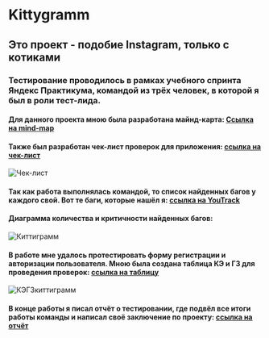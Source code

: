 # Kittygramm

## Это проект - подобие Instagram, только с котиками
### Тестирование проводилось в рамках учебного спринта Яндекс Практикума, командой из трёх человек, в которой я был в роли тест-лида.
#### Для данного проекта мною была разработана майнд-карта: [Ссылка на mind-map](https://viewer.diagrams.net/?tags=%7B%7D&highlight=0000ff&edit=_blank&layers=1&nav=1&title=Киттиграмм.drawio#R7T3ZcuO4td%2BSh67KPMhFAFwfJS%2BTVKaTqTupuneeUmybbSsjS44sd7fz9ZcUSfBgk0FtBwQ1U6W2SHDR2Tec84ldP%2F%2F4eZ2%2FPH1ePRSLTzR4%2BPGJ3XyiNI6jrPynOvJeHwmzOKmPPK7nD%2FUx0h34bf7fojkYNEff5g%2FFq7Bws1otNvMX8eD9arks7jfCsXy9Xn0Xl31dLcSnvuSPhXLgt%2Ft8oR793%2FnD5qk5SuKsO%2FGXYv741Dw6pc3ve87bxc0veX3KH1bfwSF2%2B4ldr1erTf3X84%2FrYlFBr4VLfd2d4Sx%2FsXWx3NhcsPrXr7PFzc%2Bvn38J%2FvE5evvl94fXv09YfZdv%2BeKt%2BcHNy27eWwgUDyVAmq%2Br9eZp9bha5ovb7uhsvXpbPhTVY4LyW7fml9XqpTxIyoP%2FLjab9wa7%2BdtmVR562jwvmrP3b%2Btv2%2BurL%2FULVE81%2FtDm0OvqbX1f7Ph1LcHk68dis2Md5egoCblYPReb9Xt53bpY5Jv5N%2FE98oagHvm6DublHw3Ye6AgcgIFCFAPMaFOFKj%2F7a%2F%2F%2FOfvP%2F%2FP9PNnBf4ddCtQfX%2Bab4rfXvItEL6Xck%2BE5Nf5YnG9WqzW22tZQR6iIimPv27Wqz8KcKYUhSyPyzP5%2Br7BSxRwVHwr1pvix25kqMBrLoiCRui0Yrf9%2Fh3IsFYwPQHxFQcngnfiG5VTSyqPUak8cEPAI8CdBKhSndB4rJDHpXh6kTQYcC9VzFjhblDFZ4K7CvUSdNms%2Bpzdbj%2FZ9jPdfk63n4GCmcFZOMw5C4dGGlwMmwNCSw6gES4PROF4Ic9wIe%2BdlWMP%2BQgX8ul4IZ%2BgQj72ztKxh3yGCXkWjJbmWYBK8xr9WlmZtU1586mESro9Mou2fwfbz7A9Un5m2yNEwdYHlqZolh5idx7J7CTuRdYy33gituSJFJMjNHZPCbopaXmh5oKtr9XwSO2Dlcfj1geDCyhgoltwec1iSbuSX542n8dkqIe8SL%2Fe6xgqvk%2BLL19P47lxzkDjIKImAwbOQqklC5FAj6pzxeoucEeBu3fusjXcUb1l4p2zbA13VF%2BZeOc2WMMd1WvQgL2ykULFyLkWLaJ6wWy74M7aTAKWVWcyDddMIs6ZSaF3ueS2yOzjUhWKyUehfyVC1oBHLRIKvcsl2wMeNZscehfUsAc8aliDaGLbVaTvDuSTZ01cr1I%2B8X%2FeqvrVGQgHXrd6m587SPkeQZVOQlGVcrWJlyv2zvMlzJK%2BTbg6U%2FLGPxtmIID3LuYwFMD7ZzwOBPDeRXuGAnjvwj32gEeN97DxWjUMleLZeJUrQ43os%2FHKeIYa0mfjlfEMtxLIu%2BI3e8CjFr9F4%2FVc68J6NMCP14GKUKPvkX9BYGvA4waBNaLGOgh8B0rVAvGC8si1w2Fh%2FFJO5p9yjSwpnqIqV6KR8RUxT0HxZk3Gd%2BI2Opn6KViagVqF1CG6lysL8Ok%2B8q4AkyS2kh63ElCT4Lak%2B%2B5gBGR9%2FXcELgzFS27A1%2B2OAKt66fKTtZfwB8GtraZbHbde%2BgTM50AuUsN8FayIRnlXnymAZ9SidQYATsGCmxY1nHikC0mD3G5BjUF8MVkyh4gqxtBRpWdXXj8HDbMO%2Btdm6I8BbWGCjjaNI2MvPjWCk0u%2BGUA8BZhj28%2FbvaRsnD9XOFp%2BeX1x0VqJ0K0VphOYUNHUe9%2F4Pjh8GE6UbgnoPMH0PmZTtnsDiLSVP53NwSXPTbuAUzdzVvFPQuYcDnReD5f7UDpBUHLNwVXLTUPmnYbgN%2BElYVxAQYPCQc7AV%2FJsp5JPRcGtKn%2BIFc4KvIqel9ZLt6r0SmqNOv636qahs5UDCDSoe4ioqQHQR0AjCwaJxyh2DY8h1eMR2k5MQUQGQD900zlCR4Gu8YDbppYMQ4pur4b6veozGM6vgZgoDgmkYJX601YqYQOdEdcIV7%2F37fRKnIfJbIS%2F2gcOHXP47JJ4l%2B9tueHDYHSCmu9Nxwv4FDfRrt%2F007uZCW5wvv8u3a47EIlOE6yaoEf3dU0pu2jvraJwps1xCndRm3AbGXCbKtl%2F1XZQgwa1HwKjPLAFDnRXYvAmNyIFQQ2543HYak%2F2dvCDQZF3e10j2%2BZqEepeV13zUpkFIBOp5nmgcKtk3c8AI0hcA%2B1KXX1P7dKi80ucOccvZq%2BqL9rUnLi0Xr2DAyJMRkmE7nTF3pWRRLaNXmLUMpLYu9pke8BTVN1hCDP0qt%2B5FU5BPSIsM5V0OhD%2BkQo5oxBdEnlnTMW2rmyMakzpejN3%2FspMoHGNi2MKgMKqChWT548xS95DjE%2Fw3sVuYmpL8Kixm%2FY1exB86wcMl%2F7lpL0D9G924naozmvR5J8KmSxHYZ2k6LDemc%2FaDWsLo6emd3S4yzIeH%2B6Jd0ZNYhshSlCNmsS7jXD2gEfdCJeNF%2FAZKuATvTr9oHXsufNP%2FTNOopoA%2BSd6ovwT1yJoWqMd%2BuERD1kPqEANyiV6MwmxleMp6F0kd%2Fwmyal3odDENhRaeyto5K4PhTq1af0EDJC5xwGGEFwKMvNwexoFahru%2FuC7l0xKX41gHCXt2Z6yFIhS4QLiNJ%2FTi1f8neJtREQQr%2FGiQsWXdfnXY42U%2BsjrS74U4Nli7b42zaaVcHr88ufyZavoQPvPTzVev66Wm8nX%2FHm%2BeK%2BX%2FqVYfCs28%2FscnH%2FdArw6S%2BjLD3iifmh1ZrlaP%2BcLcO5bvp7n5b%2BL%2BWO%2BeVsXrx%2Bsu89fTEu%2BN0CvTlbY2Z5ZlKqhWE%2FKn38%2FXz6qV67WL0%2F5srllTSpBSSSbSV6%2B0bI%2BfF%2BSSLEG5%2BYlpS2bJwXtT92e2azLm30t798%2BaVnUZ0sqWX0XH%2FN9tX4QX4zfq%2FwtX%2F6Yl7er7lmb0JOGzoR1X%2FL7Px63lD%2BR8LgdQ1uhEP7xE3jTh%2BJ%2BtS510Wo52TzN7%2F9YFq%2FN682X8828hY%2B8FuBy5zrwOsK6r4tVvpGB8zB%2FfVnk7%2B3yxbw8QYM%2FzZ9fSnWfLxs65mKmoezhC9Ieqva4orWWCaXUqcWCKCoe5t%2FkQ5U8uZMPloeEpY7Ja9kacEBgG0ZHOtthwhkdfqSS1Il7Nakk8C4mkNlPfkMNCmT7F4yIYnx3YbAp6LajMJivvAbXOhx6UPkKP9bGX0nvBO%2FRaWLIAvRYiJYzoE4g2rvMBAmotQjF7Y6om5Fzgf2ZYO9fp3N72CNPL%2FVvjGYf2KN23eYvKidEYUsWyWLrp0WPmMs8kuMiq138ql7i38DqRp5bcYABXefiAEN%2BZwoiVGnDAfqWaXAHIQNWKUxP3B23%2F9kJdphKIR780seGMI7odASnbG%2FnNjoT9E1UxL8p5cS67zpBHlRu6rxuL%2BR2BHJaD10M5IRgKVH4LRUCM8IzoPAMThCnORKHhcQ9gWnoNn7OKA0vOr8F0Rh127yU4eH10rxOHYZ3ErAm3UksbpOIA0KY%2BhdjsG6JTgjuLACqsWcusD8T7L0rn%2BsB%2B%2Fq34hkf%2Bw8DUIZg8B1Mku5y1UqQgw1p22od0UrQtxHdBV0xv9Koeabs7KMKQrP2WrUCJAW2gnPJbSqhLcM37lqBdUnBHZE7M%2BfQrGsCP3BFRa1DgQy1hoHoesePB%2Fa4RoKuZ%2Fx4YI%2B61Z%2FoOsOPB%2FaoW3CJrhP1aGAf4iaedQ2sxwN73Ig0NaTddiRouE1519N%2BPTw22D%2BLfQTrNJKcEPwtWEQ3cQqBY%2B7f1t84boof883%2FVfe6SqLm6%2B%2FNrau%2Fb37AL%2B%2FNlyPyHLXlOHpoiVNz6a%2BrefmOnRMTiWRSOjVXAfiPijesf09zj44elNuGaXjFooz%2Fl4i0mNArEncPYeJDamAoD9kSHf%2Flh1gs%2BnrU45WtHL3vCktFLBH8XAAzRBS8HE4bU%2BfgH%2Frn6jPbNiAkRHb1998%2B5HKa%2BxiMIs29wjc6dHOvhs4ntq0%2BCMOti2aGZh%2F7525UHaFmFzgXTZXqAD6g0UnmYYlzzLOzfcUY0gYnQCvvRYFoPDiwI2u4tT4n0JMu0MTOKr8DIX6UgY5OxFEm%2BLPAmuibCVW3opLTdjTgfQzuAMPxXbJSxMwtcZrEDiLE6RyIhT%2BVWmPhwHiTjD2aSUgxRJiOFvwxzEC0HSvGeWervnZomOrz2hGWyRyUYZEb8QtDMJjCYHB7Sh8MLnGwfq%2Bvitqvv8Nz3WXbb5hB5OjQlJmeqSdt7bjcFbpv2FjpL00CKt3KEByertf5O1j2Ui14Nb%2ByPOEzbB5sejNllusH65WhxT3XZ9Hu9QqkpAvKP2qQHFd6Rv4VWkTW23Ai3EIL%2Fxpu94A9bstt%2FqJHGEZ6aqe3n63h3g7rCZWTLVwHIForThv4%2B%2FGedbYFdxIl0Y0Tu8D%2BPLDXTa4aD%2Bxxdx35NzhyQHRPL7BHg71%2FhfTDgb2H%2Fp017HFn5hH%2FxnP2gT2yjbnXaB%2Fuu81Ef42CT203YNXjuxH2Tw6nS8FEzm674K2lHkox65qfFFeKpR5KMXvY40qx1MMIoT3scSOEmYfemjXsM9x63MxDj8Ee9hTXcjriQLcBNvKaxIbEHZ75Q%2F0bZNCE4izYgeJOMqC6lrgX2J8J9h6qgYHAnr%2FoXmqACZ4yVccwxcBr3jHqadiag%2FAaEDzP2b9p6k1Uz6rGADn2athVBje%2FEEDhvKIgBuGmSCT%2B4cSRIuKaHUUS%2F%2Byo2NqtSHD1SWxwKyAzwNp1HlHdtuCuPjNQtZ61rELAhalSjsPbF8OwLwFskwJtJOmh%2BimOMxUh%2BIW%2FiX%2FB2VZvW3AVanCW6prijwX2zdxgPNj75530gD1qkIrqepuPB%2FbIMse%2FPllDgT1%2FUcGKgn13odEjWkKd6aPud9rDPNq66V3%2B3LlmrqqpxOfMI5pKeo9QqCxIAFRhsORGhyPYSERyK2EBu7qYT9nmFjPca9pOyYbHXcNvLDW6IiHDx68qGitFGYjY4EhWa0R2OP98x%2FVwQwApfkPl1EOD2brJY4obAkg9NJjtYY9qMPMXPXQi9xQGLCNFrkHzgGscZwP2ysYkB0YupwYL70O4c4OsVRr99prB9jxD0C3yKA3iQHellOqZ7DKi0AKhvIeRSwjV2eucjxiAObSh0y4t2tniDCxoLXXXUJBJTYxS%2FCZGqT5t0LVY5GIP9gvj1rPky0A9x%2FGjzWg7hhkSuFiVbbApoMyB4qtNqnjDLwpWHGCYTGc%2FAG2%2BLWgSoz7lIe59EoCRayU2AWcbq7Y7Njpk8eUCj2T%2BBaqz5hdYVLLiBksz%2FwLVw4G9f3VHw4G9f7tGesAeedeIzgUs9WooKOFW7w7G25ZLG1P8XEpmyKXM2pIhbkrOdFYmbDIMF0O32Zz4cg0%2FqTxb2gH8GLwDmHnipuht6yzsCFwkOmwEYKroHeArbb7lWozDwM7FWv50DMkyE%2BIjmbedlMWd5DSoyUSY64J%2BOigp73AOC%2FvaSJhryEnldCR%2B8TdPeJ8k3QzDJqni07uHIKUeAD9fzH%2BGP5ZaUxhmU0pDkcv3dJbasZhjjzkwMDYJ3yFS7tmrhtm9WKbSYMIBRiQGYxIaBFNgN8wAmmBGhwLs8F1M0C7hAhIapTz95himInlKGUOvNqdEE1joWDUYKaZCOXnmAqbcCEN0PcAH1QK8T01qcqAibS6VO1IzFl0FYiNwQhOJXqw7gYeBejdOpWeaFEmpdyVIvIbFwuCiqAYX9S4V0gf2uDX71LtwfB%2FYo24Dpo5MSUaCPWo4nr%2BovnxELH78wA9j4rJ9t0y4Zjkq3liEH7dqGWSPYlXB%2FA%2FADgcJQXyTTH%2B%2FQQhZSyQU588VApdfXl9cLHhVkO1ACJkaauxgDddUwCLf77KrgEvc5rJ3mkGfWoCUdCcmEoZcQBOHoXuywFAAKGxXmgiA3gcTnD4aCuO10F2RVBulcghhSkw7Rt9hQ5l%2FMW1qu8uDMtyYNvPQvbWHPbJ7u%2F8Om05a9dpX45gwkieeuaA9mMH%2B3zuXYoksZTOOEGx2HXEOWIXM4AIcMtD6RvEO2mUyWgMXJnmdGu9ytbQL7OpfmIrZdqujDDdMxfwLU%2FWAPW6YihmmVVymEZ4gVercJhHK3MiM7Jv1FEYu2%2FOvBVcemjTRpyLlBt%2BhhFjblCYx7jc6VzqT6YMjUygroK26I5wpWkxyhIQpATIYNbffeaw1op2QVGeXO8QBuWNwWaWAKsQADJercVde2829oJkYR4O45d1vAtBESizO3wftpk0VqXArx6iDyIE8B7RS6EYgT9AuXTFP1n7dVvNcBUG6u6Kn%2FPJrsZ6XsCnWn5QqnzAKocabBFdBGH6g9rbf5HseU%2F2Fhwa09GqLpeyKBhn%2FLxUoL5QJylYbJiy7agdVNPeKaHYVUSuVWM%2B275a9VAted%2F4I8bWbjbamtwuz4KD1UZPFN62Po3DX%2BvKP%2BhceV%2F%2BHGr9h4D5bSK3Zgx3IHgeKR%2B92F%2FeBfYQK%2B0gT1h0P7DNcutdHZjN7Iw0WaiiuyeADDLHUmMqBsGqoSQtWbiJTLPOZaMBLmY%2FepvifgacJt%2B%2BlrQ94o2yI5ivhffdwAIOf%2BpLSqQlD6YaJPhCDhhoHcOhyNLKWo4eWzR8Ie03QryNf%2B46MGYzZQPc8dLfzYuqgjDTsK1K3A0pBLtJOJtGG1UbazU9GsAMZ5VCT3xKyyJIqnIqxI74SVgZL%2BDiDovRbRcapcypSN8Rr4Coyso5Axbgutm5m1Hhgj%2BtiJxo3bzSwTwxi6lyw96%2BMM7EuxcCGvRu5eCS6x92l2L6oHKdIlaSjKY1XPmX%2B8lphoF%2FcqCAPUZHo4kZZnLA83mH7BMcxfUhERduHamyfVGP6pCczfXQd1obOCsyWFTJc08e%2F3qV9YI9r%2Bug6140H9qhRMaZrKDce2KNmdlgwYnnPAlR5z4IRy3sWIGeTDemxPaqvYTAR1kxqb8UvT9tYnzfWLA2kZFek2Zh6VmuW6fr9DZ3DbHNdjKA61UzXXm88sMfVLLqGeeOBPe6eqkif4%2B2tWWC2UEroiAXTI9QsujFh542T6GYrDp3DEksOowluFYVuXOJ4YI9bCagbdzga2Ke4aQrdZMLxwB43NqubSTge2OP66rqZg%2BOBPa6u1Y0WHA%2FscXWtbq7UaGCf4eraSF8aeqodD8P1zZQcNnrUj8Ye8k1myzcxctTPv44y1rBnBLWjDPOw0b097Ovfigd7D0vI7GGPWkLGdF0YL7A%2FE%2Bwv8h4N9rpGlxfYnwn2I7YxGUP2zXS7utzsnLdfY6LheoOd99d4gyzDrgHR9VkcOKfGtsX9jOHWIeh61Y0H9qhRc6Zr9DYe2ONGzdsXlaOH7owgGrCKSRPHVAxvLuoTq1kXsMe4SZJYX8ibqZ1MVfuL23S0%2B6M7G4qb%2B6%2FBTVRetLT7Du11hM9%2BhMUi%2BxH8Sc6xh6rOuqVNjKzq9OWO2a3BDYMqijfUUP2rHr1w9pi7rmXMfRvnuMeisToZGp1FDflUAshhBpoDZ62HvmMknG9omuA3zIkNoRU%2BII%2Fz9I2IrKHjQtZqDuAiMTgRqSjCuLCUyg5oiyBlUo6wTGq7DeUjjHQxgHRvTJkocA%2Fp%2FkVMztiKorlUntkQSczN2yz0nv4g30m%2B0amHPyT6oTH9ZMIOaUD7yQHvJIADllKit5Sm0NtUB1oj9%2BB1AJVMqkNzYCxqoremzuUbHd7oEHpOHrlHqXOUkh5m612DVqJw9o8aWpbCydKdJX8rA5eLIy8VQjO1lU69JSLJEkgcICJdKFTbiCACGDLoCSHGMrPqNxznzxXall9eX7xAMQvdQ7Eh2pYCMXCnMDdU8wHQNKkoJMBkpib4AhfUf4eK%2FdF7KLGDiJZ42YEWtKnOCuTSPQLW3n4okwZ0SRQi2QMxWKxNLnpsVspBOhdoQ29W7p8b9hh9TLL1MoqOvkxv601jYHtLHeW9RE1M3UONwYL6MPwNTV7LnLOXOE3dc60yncm0O7EkZxhhjxW121ckClxJ%2B8KwWSY%2BmF8l6WNp%2FKZWrPN73omGXfX2f5tvNu%2BP6%2Fz5%2BU8eeVzKvEwXaMuQ1bwD4iACqCdK%2FHUmmlbAqpMjsroBrfXdGosN0gkMC4BbdZ9S9HfgtEHkmjB8V40FVKUNGc4Dy%2BRk1jsEAtwdApkh8KqO4kla7rFU8SZ2DJpKMVFxtMJZdqhmajys1RmGe%2FDArKkVGFAswhtaPXzg7E%2BJPHrIAfY3RHRNJBiACkPorUE3gICUvlTRBE0UlZR53oBHiWlHcd378MLFG%2FHpvpFHiu5pNK2HMcvmdhu1pha2dsmi7to7ScZtT3TkHOhqv3gsy2yid48ffvixSzq35KkpaD83ee7jNAnI5WTEKRGatwR8zoAEgvkornOly%2FkLcPcIHucxUm1LTMhScBOgROXafYNb2SmURxyrM%2BfQKJbwIOguig3PSrGtc%2BiPuc0C22ZJLEDdg8FfVN8sCWqjVGGyNiYyeJ5IMpEnmANGhuoGdbGh8nj5P%2FEP8BS9hqtpvW5K00qJNKkQJxEMuX4qirt%2FvWw6L1VUJlEFQa%2FtbZrC794DwZ1BXbjvEhvYx7qm7hGCpsj7Yl031vVFdKXyDkt8iqUahTZw65qkttZ1DWo065podrdqNAQU77vziIFunyRMVqnlIVJ6SWpQILFj6BU70lAKz1D88AzVOLsNSQC9vz%2Fe4eUqxokiy2PwdwSENDmMAmE0U5vmbN%2FKOxrD34fCWgmPn9s2CTRYiKwKwxuFnKR6N14zqyyjWg6CIW4ezL6USTYELFnZkQM2i3dDsJpmn1Y2C%2BoQLP6isoLim5K5BmhdVQpNebEIsnMnfOWeWJ6c6AD3qD4q4X4o1P08XkW63eYfILMNWHiHtxgfb8zceuw8ieUp5OvI8FTjtrBLilhPaIFzPgjTRzMbLEgRIxjj3q7RmHD8QgJqXFTzSe2hN3wFwOQBh2GAj9%2B9SgCCY%2B8tk0Pepj6JkqvQaxdMfbk%2FIW85PU%2Fxy%2BGYPkU8O5ta6tcm7KKQepIYb4xyAhIrv65XFTr4uZ9LCD19Xj0U1Yr%2FBw%3D%3D#%7B"pageId"%3A"TTSf8v5xpSAewBnnKl3Y"%7D)

#### Также был разработан чек-лист проверок для приложения: [ссылка на чек-лист](https://docs.google.com/spreadsheets/d/1yu_F2u5MBD-tMJqI-JOaxtnG5h7DWzifNEeiH5EkLJg/edit?usp=sharing)

![Чек-лист](https://github.com/GorgeousTV/Kittygramm/assets/144271169/fcf05783-b735-461b-ae4b-b6688dafe937)

#### Так как работа выполнялась командой, то список найденных багов у каждого свой. Вот те баги, которые нашёл я: [ссылка на YouTrack](https://gorgeous.youtrack.cloud/projects/191a821f-51c7-493b-8af6-491f672e1845)

#### Диаграмма количества и критичности найденных багов:

![Киттиграмм](https://github.com/GorgeousTV/Kittygramm/assets/144271169/c686c0b0-eaed-4035-8bd6-e43e668b2d0e)

#### В работе мне удалось протестировать форму регистрации и авторизации пользователя. Мною была создана таблица КЭ и ГЗ для проведения проверок: [ссылка на таблицу](https://docs.google.com/spreadsheets/d/1IwDd3ZFuff1NrCQv4uDNGL_JiPyzyqJkWmmYKfq6xYc/edit?usp=sharing)

![КЭГЗкиттиграмм](https://github.com/GorgeousTV/Kittygramm/assets/144271169/8cb4df32-266a-438e-9c26-195d164aaa01)

#### В конце работы я писал отчёт о тестировании, где подвёл все итоги работы команды и написал своё заключение по проекту: [ссылка на отчёт](https://docs.google.com/document/d/1SfbYLPztvGpyjjaZ95G-zWbA4c3wNy6RUNgAms-t8ec/edit)

